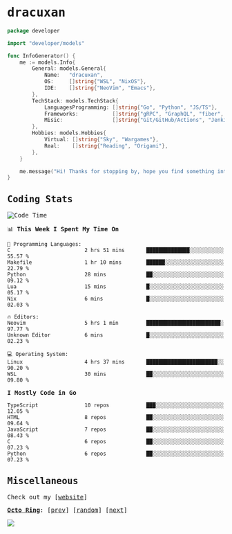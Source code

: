 <!-- Banner -->
<!--
<img src="https://i.imgur.com/mz4ym1F.png" style="max-height:550px"/>
-->


<samp>
	
<!-- Coded Intro -->
	
# dracuxan

```go
package developer

import "developer/models"

func InfoGenerator() {
	me := models.Info{
		General: models.General{
			Name:   "dracuxan",
			OS:     []string{"WSL", "NixOS"},
			IDE:    []string{"NeoVim", "Emacs"},
		},
		TechStack: models.TechStack{
			LanguagesProgramming: []string{"Go", "Python", "JS/TS"},
			Frameworks: 	      []string{"gRPC", "GraphQL", "fiber", "flask", "React.js", "Next.js"},
			Misic:                []string{"Git/GitHub/Actions", "Jenkins", "Docker"},
		},
		Hobbies: models.Hobbies{
			Virtual: []string{"Sky", "Wargames"},
			Real:    []string{"Reading", "Origami"},
		},		
	}

	me.message("Hi! Thanks for stopping by, hope you find something interesting!") 
}
```

## Coding Stats


<!--START_SECTION:waka-->
![Code Time](http://img.shields.io/badge/Code%20Time-367%20hrs%2013%20mins-blue)

📊 **This Week I Spent My Time On** 

```text
💬 Programming Languages: 
C                        2 hrs 51 mins       ██████████████░░░░░░░░░░░   55.57 % 
Makefile                 1 hr 10 mins        ██████░░░░░░░░░░░░░░░░░░░   22.79 % 
Python                   28 mins             ██░░░░░░░░░░░░░░░░░░░░░░░   09.12 % 
Lua                      15 mins             █░░░░░░░░░░░░░░░░░░░░░░░░   05.17 % 
Nix                      6 mins              █░░░░░░░░░░░░░░░░░░░░░░░░   02.03 % 

🔥 Editors: 
Neovim                   5 hrs 1 min         ████████████████████████░   97.77 % 
Unknown Editor           6 mins              █░░░░░░░░░░░░░░░░░░░░░░░░   02.23 % 

💻 Operating System: 
Linux                    4 hrs 37 mins       ███████████████████████░░   90.20 % 
WSL                      30 mins             ██░░░░░░░░░░░░░░░░░░░░░░░   09.80 % 
```

**I Mostly Code in Go** 

```text
TypeScript               10 repos            ███░░░░░░░░░░░░░░░░░░░░░░   12.05 % 
HTML                     8 repos             ██░░░░░░░░░░░░░░░░░░░░░░░   09.64 % 
JavaScript               7 repos             ██░░░░░░░░░░░░░░░░░░░░░░░   08.43 % 
C                        6 repos             ██░░░░░░░░░░░░░░░░░░░░░░░   07.23 % 
Python                   6 repos             ██░░░░░░░░░░░░░░░░░░░░░░░   07.23 % 
```




<!--END_SECTION:waka-->

## Miscellaneous

Check out my [[website](https://bynisarg.in/)]

[**Octo Ring**](https://octo-ring.com/):
[[prev](https://octo-ring.com/p/dracuxan/prev)]  [[random](https://octo-ring.com/p/dracuxan/random)]  [[next](https://octo-ring.com/p/dracuxan/next)]

![](https://komarev.com/ghpvc/?username=dracuxan&style=flat-square)

</samp>
